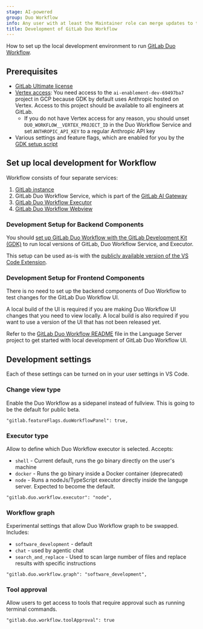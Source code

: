 ```yaml
---
stage: AI-powered
group: Duo Workflow
info: Any user with at least the Maintainer role can merge updates to this content. For details, see https://docs.gitlab.com/ee/development/development_processes.html#development-guidelines-review.
title: Development of GitLab Duo Workflow
---
```


How to set up the local development environment to run [GitLab Duo Workflow](../../user/duo_workflow/_index.md).

## Prerequisites

- [GitLab Ultimate license](https://handbook.gitlab.com/handbook/engineering/developer-onboarding/#working-on-gitlab-ee-developer-licenses)
- [Vertex access](https://gitlab.com/gitlab-org/gitlab-development-kit/-/blob/main/doc/howto/gitlab_ai_gateway.md#use-the-existing-project): You need access to the `ai-enablement-dev-69497ba7` project in GCP because GDK by default uses Anthropic hosted on Vertex. Access to this project should be available to all engineers at GitLab.
  - If you do not have Vertex access for any reason, you should unset `DUO_WORKFLOW__VERTEX_PROJECT_ID` in the Duo Workflow Service and set `ANTHROPIC_API_KEY` to a regular Anthropic API key
- Various settings and feature flags, which are enabled for you by the [GDK setup script](#development-setup-for-backend-components)

## Set up local development for Workflow

Workflow consists of four separate services:

1. [GitLab instance](https://gitlab.com/gitlab-org/gitlab/)
1. GitLab Duo Workflow Service, which is part of the [GitLab AI Gateway](https://gitlab.com/gitlab-org/modelops/applied-ml/code-suggestions/ai-assist/-/blob/main/docs/duo_workflow_service.md?ref_type=heads)
1. [GitLab Duo Workflow Executor](https://gitlab.com/gitlab-org/duo-workflow/duo-workflow-executor/)
1. [GitLab Duo Workflow Webview](https://gitlab.com/gitlab-org/editor-extensions/gitlab-lsp/-/blob/main/packages/webview_duo_workflow/README.md)

### Development Setup for Backend Components

You should [set up GitLab Duo Workflow with the GitLab Development Kit (GDK)](https://gitlab.com/gitlab-org/gitlab-development-kit/-/blob/main/doc/howto/duo_workflow.md)
to run local versions of GitLab, Duo Workflow Service, and Executor.

This setup can be used as-is with the [publicly available version of the VS Code Extension](https://marketplace.visualstudio.com/items?itemName=GitLab.gitlab-workflow).

### Development Setup for Frontend Components

There is no need to set up the backend components of Duo Workflow to test changes for the GitLab Duo Workflow UI.

A local build of the UI is required if you are making Duo Workflow UI changes that you need to view locally. A local build is also required if you want to use a version of the UI that has not been released yet.

Refer to the [GitLab Duo Workflow README](https://gitlab.com/gitlab-org/editor-extensions/gitlab-lsp/-/blob/main/packages/webview_duo_workflow/README.md) file in the Language Server project to get started with local development of GitLab Duo Workflow UI.

## Development settings

Each of these settings can be turned on in your user settings in VS Code.

### Change view type

Enable the Duo Workflow as a sidepanel instead of fullview. This is going to be the default for public beta.

`"gitlab.featureFlags.duoWorkflowPanel": true,`

### Executor type

Allow to define which Duo Workflow executor is selected. Accepts:

- `shell` - Current default, runs the go binary directly on the user's machine
- `docker` - Runs the go binary inside a Docker container (deprecated)
- `node` - Runs a nodeJs/TypeScript executor directly inside the languge server. Expected to become the default.

`"gitlab.duo.workflow.executor": "node",`

### Workflow graph

Experimental settings that allow Duo Workflow graph to be swapped. Includes:

- `software_development` - default
- `chat` - used by agentic chat
- `search_and_replace` - Used to scan large number of files and replace results with specific instructions

`"gitlab.duo.workflow.graph": "software_development",`

### Tool approval

Allow users to get access to tools that require approval such as running terminal commands.

`"gitlab.duo.workflow.toolApproval": true`
